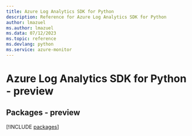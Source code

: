 ```yaml
---
title: Azure Log Analytics SDK for Python
description: Reference for Azure Log Analytics SDK for Python
author: lmazuel
ms.author: lmazuel
ms.data: 07/12/2023
ms.topic: reference
ms.devlang: python
ms.service: azure-monitor
---
```

# Azure Log Analytics SDK for Python - preview
## Packages - preview
[!INCLUDE [packages](log-analytics-index.md)]
